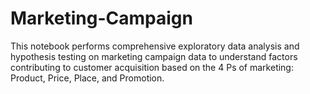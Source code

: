 # Marketing-Campaign
This notebook performs comprehensive exploratory data analysis and hypothesis testing on marketing campaign data to understand factors contributing to customer acquisition based on the 4 Ps of marketing: Product, Price, Place, and Promotion.
